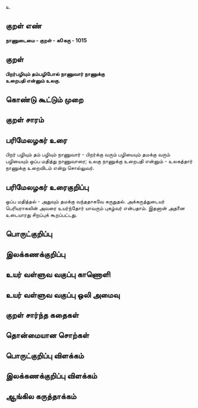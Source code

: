 உ

## குறள் எண் 

**நாணுடைமை - குறள் - க0கரு - 1015**

## குறள் 

**பிறர்பழியும் தம்பழிபோல் நாணுவார் நாணுக்கு  
உறைபதி என்னும் உலகு.**

## கொண்டு கூட்டும் முறை


## குறள் சாரம் 


## பரிமேலழகர் உரை

பிறர் பழியும் தம் பழியும் நாணுவார் - பிறர்க்கு வரும் பழியையும் தமக்கு வரும் பழியையும் ஒப்ப மதித்து நாணுவாரை; உலகு நாணுக்கு உறைபதி என்னும் - உலகத்தார் நாணுக்கு உறைவிடம் என்று சொல்லுவர்.

## பரிமேலழகர் உரைகுறிப்பு   

ஒப்ப மதித்தல் - அதுவும் தமக்கு வந்ததாகவே கருதுதல். அக்கருத்துடையர் பெரியராகலின் அவரை உயர்ந்தோர் யாவரும் புகழ்வர் என்பதாம். இதனான் அதனை உடையாரது சிறப்புக் கூறப்பட்டது.

## பொருட்குறிப்பு 


## இலக்கணக்குறிப்பு  


## உயர் வள்ளுவ வகுப்பு காணொளி


## உயர் வள்ளுவ வகுப்பு ஒலி அமைவு 

 
## குறள் சார்ந்த கதைகள் 


## தொன்மையான சொற்கள்


## பொருட்குறிப்பு விளக்கம்


## இலக்கணக்குறிப்பு விளக்கம்


## ஆங்கில கருத்தாக்கம் 


